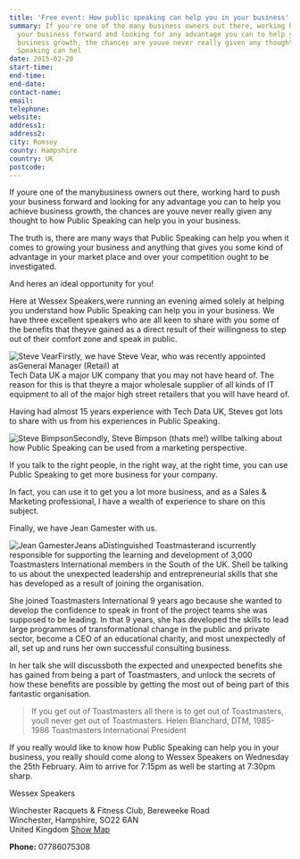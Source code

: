 ```yaml
---
title: 'Free event: How public speaking can help you in your business'
summary: If you're one of the many business owners out there, working hard to push
  your business forward and looking for any advantage you can to help you achieve
  business growth, the chances are youve never really given any thought to how Public
  Speaking can hel
date: 2015-02-20
start-time: 
end-time: 
end-date: 
contact-name: 
email: 
telephone: 
website: 
address1: 
address2: 
city: Romsey
county: Hampshire
country: UK
postcode: 
---
```

If youre one of the manybusiness owners out there, working hard to push your business forward and looking for any advantage you can to help you achieve business growth, the chances are youve never really given any thought to how Public Speaking can help you in your business.

The truth is, there are many ways that Public Speaking can help you when it comes to growing your business and anything that gives you some kind of advantage in your market place and over your competition ought to be investigated.

And heres an ideal opportunity for you!

Here at Wessex Speakers,were running an evening aimed solely at helping you understand how Public Speaking can help you in your business. We have three excellent speakers who are all keen to share with you some of the benefits that theyve gained as a direct result of their willingness to step out of their comfort zone and speak in public.

![Steve Vear](http://wessex-speakers.co.uk/wp-content/uploads/2015/02/Steve-Vear-DW-300-150x150.jpg)Firstly, we have Steve Vear, who was recently appointed asGeneral Manager (Retail) at  
Tech Data UK a major UK company that you may not have heard of. The reason for this is that theyre a major wholesale supplier of all kinds of IT equipment to all of the major high street retailers that you will have heard of.

Having had almost 15 years experience with Tech Data UK, Steves got lots to share with us from his experiences in Public Speaking.

![Steve Bimpson](http://wessex-speakers.co.uk/wp-content/uploads/2013/02/SB-200-150x150.jpg)Secondly, Steve Bimpson (thats me!) willbe talking about how Public Speaking can be used from a marketing perspective.

If you talk to the right people, in the right way, at the right time, you can use Public Speaking to get more business for your company.

In fact, you can use it to get you a lot more business, and as a Sales & Marketing professional, I have a wealth of experience to share on this subject.

Finally, we have Jean Gamester with us.

![Jean Gamester](http://wessex-speakers.co.uk/wp-content/uploads/2015/02/Jean-Gamester-150x150.jpg)Jeans aDistinguished Toastmasterand iscurrently responsible for supporting the learning and development of 3,000 Toastmasters International members in the South of the UK. Shell be talking to us about the unexpected leadership and entrepreneurial skills that she has developed as a result of joining the organisation.

She joined Toastmasters International 9 years ago because she wanted to develop the confidence to speak in front of the project teams she was supposed to be leading. In that 9 years, she has developed the skills to lead large programmes of transformational change in the public and private sector, become a CEO of an educational charity, and most unexpectedly of all, set up and runs her own successful consulting business.

In her talk she will discussboth the expected and unexpected benefits she has gained from being a part of Toastmasters, and unlock the secrets of how these benefits are possible by getting the most out of being part of this fantastic organisation.

> If you get out of Toastmasters all there is to get out of Toastmasters, youll never get out of Toastmasters. Helen Blanchard, DTM, 1985-1986 Toastmasters International President

If you really would like to know how Public Speaking can help you in your business, you really should come along to Wessex Speakers on Wednesday the 25th February. Aim to arrive for 7:15pm as well be starting at 7:30pm sharp.

Wessex Speakers

Winchester Racquets & Fitness Club, Bereweeke Road  
Winchester, Hampshire, SO22 6AN  
United Kingdom
 [Show Map](http://maps.google.com/maps?f=d&t=m&q=Winchester%20Racquets%20&%20Fitness%20Club,%20Bereweeke%20Road+Winchester+Hampshire+SO22%206AN+United%20Kingdom&z=16&iwloc=A "View Map & Directions")

**Phone:** 07786075308

